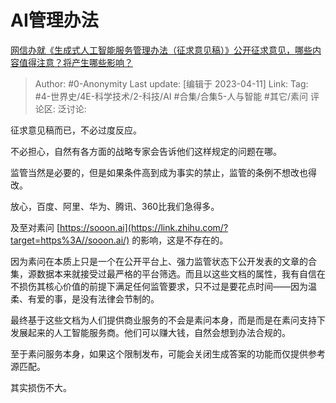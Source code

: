 # AI管理办法
[网信办就《生成式人工智能服务管理办法（征求意见稿）》公开征求意见，哪些内容值得注意？将产生哪些影响？](https://www.zhihu.com/question/594908238/answer/2978979404)

> Author: #0-Anonymity
> Last update: [编辑于 2023-04-11]
> Link:
> Tag: #4-世界史/4E-科学技术/2-科技/AI #合集/合集5-人与智能 #其它/素问
> 评论区:
> 泛讨论:

征求意见稿而已，不必过度反应。

不必担心，自然有各方面的战略专家会告诉他们这样规定的问题在哪。

监管当然是必要的，但是如果条件高到成为事实的禁止，监管的条例不想改也得改。

放心，百度、阿里、华为、腾讯、360比我们急得多。

及至对素问 [https://sooon.ai](https://link.zhihu.com/?target=https%3A//sooon.ai/) 的影响，这是不存在的。

因为素问在本质上只是一个在公开平台上、强力监管状态下公开发表的文章的合集，源数据本来就接受过最严格的平台筛选。而且以这些文档的属性，我有自信在不损伤其核心价值的前提下满足任何监管要求，只不过是要花点时间——因为温柔、有爱的事，是没有法律会节制的。

最终基于这些文档为人们提供商业服务的不会是素问本身，而是而是在素问支持下发展起来的人工智能服务商。他们可以赚大钱，自然会想到办法合规的。

至于素问服务本身，如果这个限制发布，可能会关闭生成答案的功能而仅提供参考源匹配。

其实损伤不大。
